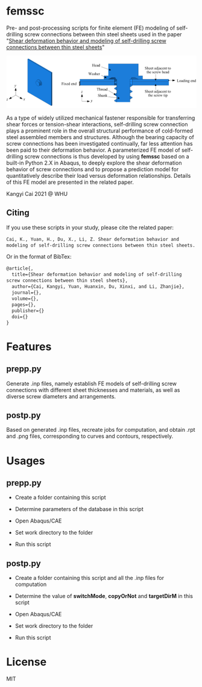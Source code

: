 # femssc

Pre- and post-processing scripts for finite element (FE) modeling of self-drilling screw connections between thin steel sheets used in the paper "[Shear deformation behavior and modeling of self-drilling screw connections between thin steel sheets]()"

![FE Model](FE_model.png)

As a type of widely utilized mechanical fastener responsible for transferring shear forces or tension-shear interactions, self-drilling screw connection plays a prominent role in the overall structural performance of cold-formed steel assembled members and structures. Although the bearing capacity of screw connections has been investigated continually, far less attention has been paid to their deformation behavior. A parameterized FE model of self-drilling screw connections is thus developed by using __femssc__ based on a built-in Python 2.X in Abaqus, to deeply explore the shear deformation behavior of screw connections and to propose a prediction model for quantitatively describe their load versus deformation relationships. Details of this FE model are presented in the related paper.

Kangyi Cai 2021 @ WHU

## Citing

If you use these scripts in your study, please cite the related paper:
```
Cai, K., Yuan, H., Du, X., Li, Z. Shear deformation behavior and modeling of self-drilling screw connections between thin steel sheets. 
```

Or in the format of BibTex:
```
@article{,
  title={Shear deformation behavior and modeling of self-drilling screw connections between thin steel sheets},
  author={Cai, Kangyi, Yuan, Huanxin, Du, Xinxi, and Li, Zhanjie},
  journal={},
  volume={},
  pages={},
  publisher={}
  doi={}
}
```

# Features

## prepp.py

Generate .inp files, namely establish FE models of self-drilling screw connections with different sheet thicknesses and materials, as well as diverse screw diameters and arrangements.

## postp.py

Based on generated .inp files, recreate jobs for computation, and obtain .rpt and .png files, corresponding to curves and contours, respectively.

# Usages

## prepp.py

- Create a folder containing this script

- Determine parameters of the database in this script

- Open Abaqus/CAE

- Set work directory to the folder

- Run this script

## postp.py

- Create a folder containing this script and all the .inp files for computation

- Determine the value of __switchMode__, __copyOrNot__ and __targetDirM__ in this script

- Open Abaqus/CAE

- Set work directory to the folder

- Run this script

# License

MIT